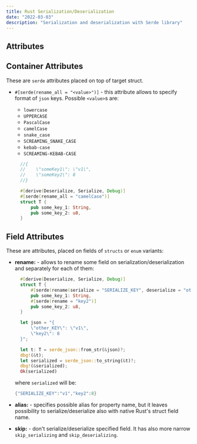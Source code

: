```yaml
---
title: Rust Serialization/Deserialization
date: "2022-03-03"
description: "Serialization and deserialization with Serde library"
---
```


## Attributes

## Container Attributes

These are `serde` attributes placed on top of target struct.

- `#[serde(rename_all = "<value>")]` - this attribute allows to specify format of `json` keys.
  Possible `<value>`s are:

  - `lowercase`
  - `UPPERCASE`
  - `PascalCase`
  - `camelCase`
  - `snake_case`
  - `SCREAMING_SNAKE_CASE`
  - `kebab-case`
  - `SCREAMING-KEBAB-CASE`

  ```rust
    //{
    //    \"someKey1\": \"v1\",
    //    \"someKey2\": 8
    //}

    #[derive(Deserialize, Serialize, Debug)]
    #[serde(rename_all = "camelCase")]
    struct T {
        pub some_key_1: String,
        pub some_key_2: u8,
    }
  ```

## Field Attributes

These are attributes, placed on fields of `structs` or `enum` variants:

- **rename:** - allows to rename some field on serialization/deserialization and separately
  for each of them:

  ```rust
    #[derive(Deserialize, Serialize, Debug)]
    struct T {
        #[serde(rename(serialize = "SERIALIZE_KEY", deserialize = "other_KEY"))]
        pub some_key_1: String,
        #[serde(rename = "key2")]
        pub some_key_2: u8,
    }

    let json = "{
        \"other_KEY\": \"v1\",
        \"key2\": 8
    }";

    let t: T = serde_json::from_str(&json)?;
    dbg!(&t);
    let serialized = serde_json::to_string(&t)?;
    dbg!(&serialized);
    Ok(serialized)
  ```

  where `serialized` will be:

  ```rust
  {"SERIALIZE_KEY":"v1","key2":8}
  ```

- **alias:** - specifies possible alias for property name, but it leaves possibility to 
  serialize/deserialize also with native Rust's struct field name.
- **skip:** - don't serialize/deserialize specified field. It has also more narrow `skip_serializing` 
  and `skip_deserializing`.

